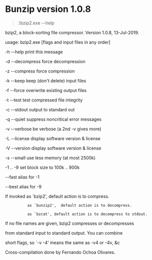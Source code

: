 # Bunzip version 1.0.8

> .\bzip2.exe --help

bzip2, a block-sorting file compressor.  Version 1.0.8, 13-Jul-2019.


   usage: bzip2.exe [flags and input files in any order]
   

   -h --help           print this message
   
   -d --decompress     force decompression
   
   -z --compress       force compression
   
   -k --keep           keep (don't delete) input files
   
   -f --force          overwrite existing output files
   
   -t --test           test compressed file integrity
   
   -c --stdout         output to standard out
   
   -q --quiet          suppress noncritical error messages
   
   -v --verbose        be verbose (a 2nd -v gives more)
   
   -L --license        display software version & license
   
   -V --version        display software version & license
   
   -s --small          use less memory (at most 2500k)
   
   -1 .. -9            set block size to 100k .. 900k
   
   --fast              alias for -1
   
   --best              alias for -9
   

   If invoked as `bzip2', default action is to compress.
   
              as `bunzip2',  default action is to decompress.
              
              as `bzcat', default action is to decompress to stdout.
              

   If no file names are given, bzip2 compresses or decompresses
   
   from standard input to standard output.  You can combine
   
   short flags, so `-v -4' means the same as -v4 or -4v, &c
   
  
Cross-compilation done by Fernando Ochoa Olivares.
